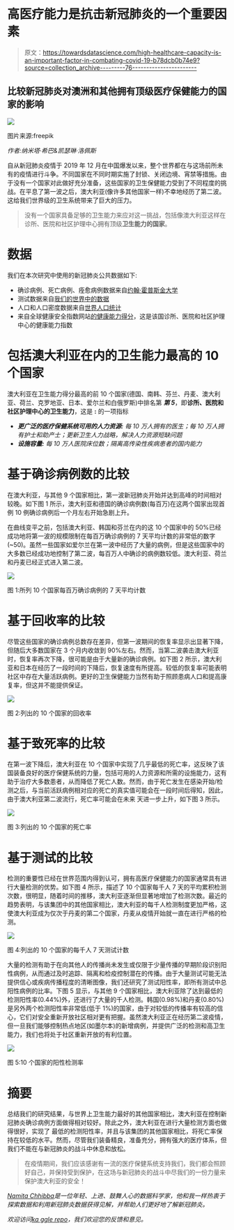 # 高医疗能力是抗击新冠肺炎的一个重要因素

> 原文：<https://towardsdatascience.com/high-healthcare-capacity-is-an-important-factor-in-combating-covid-19-b78dcb0b74e9?source=collection_archive---------76----------------------->

## 比较新冠肺炎对澳洲和其他拥有顶级医疗保健能力的国家的影响

![](img/b91f1169aaab18000091874925c0bd47.png)

图片来源:freepik

*作者:纳米塔·希巴&凯瑟琳·洛佩斯*

自从新冠肺炎疫情于 2019 年 12 月在中国爆发以来，整个世界都在与这场前所未有的疫情进行斗争。不同国家在不同时期实施了封锁、关闭边境、宵禁等措施。由于没有一个国家对此做好充分准备，这些国家的卫生保健能力受到了不同程度的挑战。在平息了第一波之后，澳大利亚(像许多其他国家一样)不幸地经历了第二波。这给我们世界级的卫生系统带来了巨大的压力。

> 没有一个国家具备足够的卫生能力来应对这一挑战，包括像澳大利亚这样在诊所、医院和社区护理中心拥有顶级**卫生能力的国家**。

# 数据

我们在本次研究中使用的新冠肺炎公共数据如下:

*   确诊病例、死亡病例、痊愈病例数据来自[约翰·霍普斯金大学](https://github.com/CSSEGISandData/COVID-19/tree/master/csse_covid_19_data/csse_covid_19_time_series)
*   测试数据来自[我们的世界中的数据](https://github.com/owid/covid-19-data/tree/master/public/data/testing)
*   人口和人口密度数据来自[世界人口统计](https://www.worldometers.info/world-population/population-by-country/)
*   来自全球健康安全指数网站[的健康能力得分](https://www.ghsindex.org/)，这是该国诊所、医院和社区护理中心的健康能力指数

# **包括澳大利亚在内的卫生能力最高的 10 个国家**

澳大利亚在卫生能力得分最高的前 10 个国家(德国、南韩、芬兰、丹麦、澳大利亚、荷兰、克罗地亚、日本、爱尔兰和白俄罗斯)中排名第 ***第 5***，即**诊所、医院和社区护理中心的卫生能力**，这是 **:** 的一项指标

*   ***更广泛的医疗保健系统可用的人力资源:*** *每 10 万人拥有的医生；每 10 万人拥有护士和助产士；更新卫生人力战略，解决人力资源短缺问题*
*   ***设施容量:*** *每 10 万人医院床位数；隔离高传染性疾病患者的国内能力*

# 基于确诊病例数的比较

在澳大利亚，与其他 9 个国家相比，第一波新冠肺炎开始并达到高峰的时间相对较晚。如下图 1 所示，澳大利亚和德国的确诊病例数(每百万)在这两个国家出现首例 10 例确诊病例后一个月左右开始急剧上升。

在曲线变平之前，包括澳大利亚、韩国和芬兰在内的这 10 个国家中的 50%已经成功地将第一波的规模限制在每百万确诊病例的 7 天平均计数的非常低的数字(~50)。虽然一些国家如爱尔兰在第一波中经历了大量的病例，但是这些国家中的大多数已经成功地控制了第二波，每百万人中确诊的病例数较低。澳大利亚、荷兰和丹麦已经正式进入第二波。

![](img/b61d8c83247c3eac16b30d3baf334bc5.png)

图 1:所列 10 个国家每百万确诊病例的 7 天平均计数

# 基于回收率的比较

尽管这些国家的确诊病例总数存在差异，但第一波期间的恢复率显示出显著下降，但随后大多数国家在 3 个月内收敛到 90%左右。然而，当第二波袭击澳大利亚时，恢复率再次下降，很可能是由于大量新的确诊病例。如下图 2 所示，澳大利亚和日本在经历了一段时间的下降后，恢复速度有所提高。较低的恢复率可能表明社区中存在大量活跃病例。更好的卫生保健能力当然有助于照顾患病人口和提高康复率，但这并不能提供保证。

![](img/4655fb370fa9e8fc6f0eeb47ebbd732f.png)

图 2:列出的 10 个国家的回收率

# 基于致死率的比较

在第一波下降后，澳大利亚在 10 个国家中实现了几乎最低的死亡率，这反映了该国装备良好的医疗保健系统的力量，包括可用的人力资源和所需的设施能力，这有助于治疗大多数患者，从而降低了死亡人数。然而，由于死亡发生在感染开始/检测之后，与当前活跃病例相对应的死亡的真实值可能会在一段时间后得知，因此，由于澳大利亚第二波流行，死亡率可能会在未来
天进一步上升，如下图 3 所示。

![](img/68b0c2f2d2c7ee027416f308dc954e9c.png)

图 3:列出的 10 个国家的死亡率

# 基于测试的比较

检测的重要性已经在世界范围内得到认可，拥有高医疗保健能力的国家通常具有进行大量检测的优势。如下图 4 所示，描述了 10 个国家每千人 7 天的平均累积检测次数，很明显，随着时间的推移，澳大利亚逐渐但显著地增加了检测次数。最近的趋势表明，与该集团中的其他国家相比，澳大利亚的每千人检测制度更加严格，这使澳大利亚成为仅次于丹麦的第二个国家，丹麦从疫情开始就一直在进行严格的检测。

![](img/20f8641e6f15dd99f6ce09f0a000ad01.png)

图 4:列出的 10 个国家的每千人 7 天测试计数

大量的检测有助于在向其他人的传播尚未发生或仅限于少量传播的早期阶段识别阳性病例，从而通过及时追踪、隔离和检疫控制潜在的传播。由于大量测试可能无法提供信心或疾病传播程度的清晰图像，我们还研究了测试阳性率，即所有测试中总阳性病例的比率。下图 5 显示，与其他 9 个国家相比，澳大利亚除了达到最低的检测阳性率(0.44%)外，还进行了大量的千人检测。韩国(0.98%)和丹麦(0.80%)是另外两个检测阳性率非常低(低于 1%)的国家，由于对较低的传播率有较高的信心，它们对安全重新开放社区相对更有把握。虽然澳大利亚正在经历第二波疫情，但一旦我们能够控制热点地区(如墨尔本)的新增病例，并提供广泛的检测和高卫生能力，我们也将处于社区重新开放的有利位置。

![](img/f4d18083f1423c9fdaa76626fd536ed8.png)

图 5:10 个国家的阳性检测率

# 摘要

总结我们的研究结果，与世界上卫生能力最好的其他国家相比，澳大利亚在控制新冠肺炎确诊病例方面做得相对较好。除此之外，澳大利亚在进行大量检测方面也做得很好，实现了
最低的检测阳性率，并且与该集团的其他国家相比，将死亡率保持在较低的水平。然而，尽管我们装备精良，准备充分，拥有强大的医疗体系，但我们不能在与新冠肺炎的战斗中休息和放松。

> 在疫情期间，我们应该感谢有一流的医疗保健系统支持我们，我们都会照顾好自己，并保持受到保护，在这场与新冠肺炎的战斗中尽我们的一份力量来保护澳大利亚的安全！

[*Namita Chhibba*](https://www.linkedin.com/in/namita-chhibba-2308/)*是一位年轻、上进、鼓舞人心的数据科学家，他和我一样热衷于探索数据和利用新冠肺炎数据获得见解，并帮助人们更好地了解新冠肺炎。*

*欢迎访问*[*ka ggle repo*](https://www.kaggle.com/namitachhibba/covid-19-data-analytics-project)*，我们欢迎您的反馈和意见。*